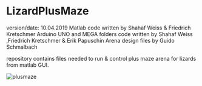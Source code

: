 # LizardPlusMaze
version/date: 10.04.2019
Matlab code written by Shahaf Weiss & Friedrich Kretschmer 
Arduino UNO and MEGA folders code written by Shahaf Weiss ,Friedrich Kretschmer & Erik Papuschin 
Arena design files by Guido Schmalbach

repository contains files needed to run & control plus maze arena for lizards from matlab GUI.




![plusmaze](https://github.com/WeissShahaf/LizardPlusMaze/assets/45653608/0cb9ca1b-efec-4d89-8ac5-bc9618b85bff)
